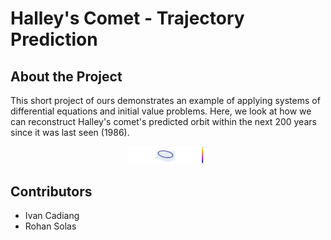 # Halley's Comet - Trajectory Prediction

## About the Project
This short project of ours demonstrates an example of applying systems of differential equations and initial value problems. Here, we look at how we can reconstruct Halley's comet's predicted orbit within the next 200 years since it was last seen (1986).

<p align="center">
  <img src="dump/plot.png" alt="3D Plot" style="max-width:25%">
</p>

## Contributors
* Ivan Cadiang
* Rohan Solas
